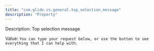 ```yaml
---
title: "com.glide.cs.general.top_selection_message"
description: "Property"
---
```


Description: Top selection message

Value: `You can type your request below, or use the button to see everything that I can help with.`